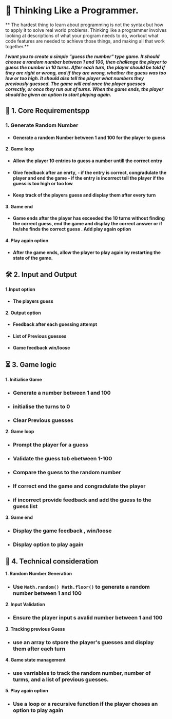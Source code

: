 # 🌟 Thinking Like a Programmer.

** The hardest thing to learn about programming is not the syntax but how to apply it to solve real world problems.
Thinking like a programmer involves looking at descriptions of what your program needs to do, workout what code features are needed to achieve those things, and making all that work together.**

**_I want you to create a simple "guess the number" type game. It should choose a random number between 1 and 100, then challenge the player to guess the number in 10 turns. After each turn, the player should be told if they are right or wrong, and if they are wrong, whether the guess was too low or too high. It should also tell the player what numbers they previously guessed. The game will end once the player guesses correctly, or once they run out of turns. When the game ends, the player should be given an option to start playing again._**

## 🎯 **1. Core Requirementspp**

### 1. Generate Random Number

- #### Generate a random Number between 1 and 100 for the player to guess

**2. Game loop**

- #### Allow the player 10 entries to guess a number untill the correct entry

- #### Give feedback after an enrty, - if the entry is correct, congradulate the player and end the game - if the entry is incorrect tell the player if the guess is too high or too low

- #### Keep track of the players guess and display them after every turn

**3. Game end**

- #### Game ends after the player has exceeded the 10 turns without finding the correct guess, end the game and display the correct answer or if he/she finds the correct guess . Add play again option

**4. Play again option**

- #### After the game ends, allow the player to play again by restarting the state of the game.

## 🛠️ **2. Input and Output**

**1.Input option**

- #### The players guess

**2. Output option**

- #### Feedback after each guessing attempt

- #### List of Previous guesses

- #### Game feedback win/loose

## ⏳ **3. Game logic**

**1. Initialise Game**

- ### Generate a number between 1 and 100
- ### initialise the turns to 0
- ### Clear Previous guesses

**2. Game loop**

- ### Prompt the player for a guess
- ### Validate the guess tob ebetween 1-100
- ### Compare the guess to the random number
- ### If correct end the game and congradulate the player
- ### if incorrect provide feedback and add the guess to the guess list

**3. Game end**

- ### Display the game feedback , win/loose
- ### Display option to play again

## 🚀 **4. Technical consideration**

**1. Random Number Generation**

- ### Use `Math.random() Math.floor()` to generate a random number between 1 and 100

**2. Input Validation**

- ### Ensure the player input s avalid number between 1 and 100

**3. Tracking previous Guess**

- ### use an array to stpore the player's guesses and display them after each turn

**4. Game state management**

- ### use varriables to track the random number, number of turms, and a list of previous guesses.

**5. Play again option**

- ### Use a loop or a recursive function if the player choses an option to play again
